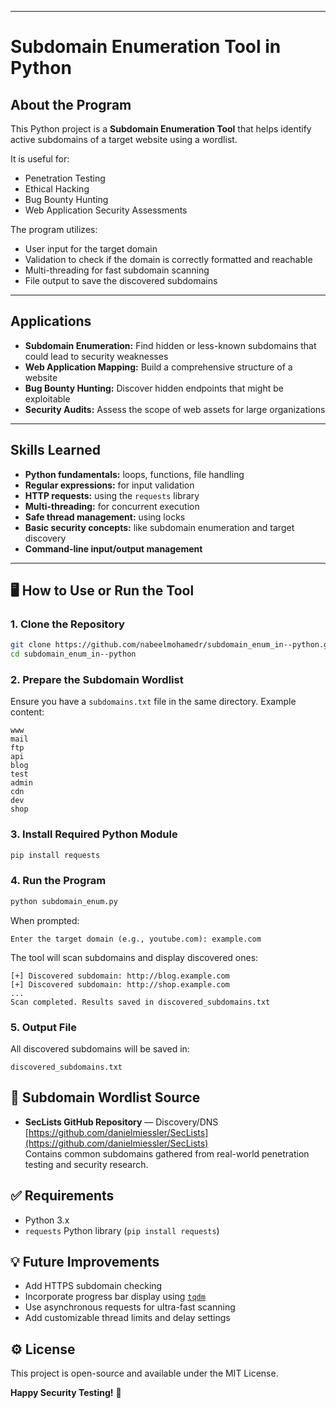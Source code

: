 
---

# Subdomain Enumeration Tool in Python

## About the Program

This Python project is a **Subdomain Enumeration Tool** that helps identify active subdomains of a target website using a wordlist.

It is useful for:

* Penetration Testing
* Ethical Hacking
* Bug Bounty Hunting
* Web Application Security Assessments

The program utilizes:

* User input for the target domain
* Validation to check if the domain is correctly formatted and reachable
* Multi-threading for fast subdomain scanning
* File output to save the discovered subdomains

---

## Applications

* **Subdomain Enumeration:** Find hidden or less-known subdomains that could lead to security weaknesses
* **Web Application Mapping:** Build a comprehensive structure of a website
* **Bug Bounty Hunting:** Discover hidden endpoints that might be exploitable
* **Security Audits:** Assess the scope of web assets for large organizations

---

## Skills Learned

* **Python fundamentals:** loops, functions, file handling
* **Regular expressions:** for input validation
* **HTTP requests:** using the `requests` library
* **Multi-threading:** for concurrent execution
* **Safe thread management:** using locks
* **Basic security concepts:** like subdomain enumeration and target discovery
* **Command-line input/output management**

---

## 🖥️ How to Use or Run the Tool

### 1. Clone the Repository
```bash
git clone https://github.com/nabeelmohamedr/subdomain_enum_in--python.git
cd subdomain_enum_in--python
```

### 2. Prepare the Subdomain Wordlist
Ensure you have a `subdomains.txt` file in the same directory. Example content:
```
www
mail
ftp
api
blog
test
admin
cdn
dev
shop
```

### 3. Install Required Python Module
```bash
pip install requests
```

### 4. Run the Program
```bash
python subdomain_enum.py
```
When prompted:

```
Enter the target domain (e.g., youtube.com): example.com
```

The tool will scan subdomains and display discovered ones:
```
[+] Discovered subdomain: http://blog.example.com
[+] Discovered subdomain: http://shop.example.com
...
Scan completed. Results saved in discovered_subdomains.txt
```

### 5. Output File
All discovered subdomains will be saved in:
```
discovered_subdomains.txt
```

## 🔗 Subdomain Wordlist Source
- **SecLists GitHub Repository** — Discovery/DNS  
  [https://github.com/danielmiessler/SecLists](https://github.com/danielmiessler/SecLists)  
  Contains common subdomains gathered from real-world penetration testing and security research.

## ✅ Requirements
- Python 3.x
- `requests` Python library (`pip install requests`)

## 💡 Future Improvements
- Add HTTPS subdomain checking
- Incorporate progress bar display using [`tqdm`](https://tqdm.github.io/)
- Use asynchronous requests for ultra-fast scanning
- Add customizable thread limits and delay settings

## ⚙️ License
This project is open-source and available under the MIT License.



**Happy Security Testing!** 🚀



